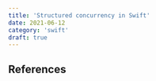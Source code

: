 ```yaml
---
title: 'Structured concurrency in Swift'
date: 2021-06-12
category: 'swift'
draft: true
---
```


## 

## References
